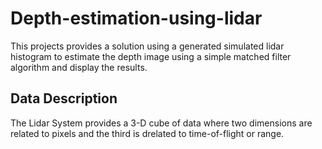 # Depth-estimation-using-lidar
This projects provides a solution using a generated simulated lidar histogram to estimate the depth image using a simple matched filter algorithm and display the results.

## Data Description
The Lidar System provides a 3-D cube of data where two dimensions are related to pixels and the third is drelated to time-of-flight or range. 
